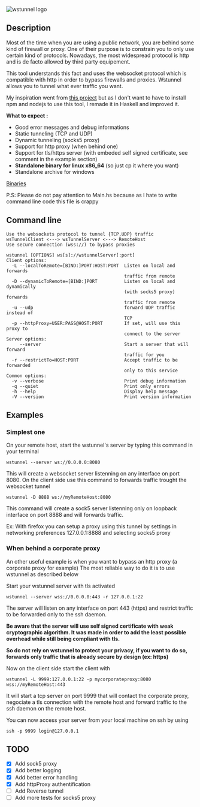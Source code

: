 
![wstunnel logo](https://github.com/erebe/wstunnel/raw/master/logo_wstunnel.png)

## Description

Most of the time when you are using a public network, you are behind some kind of firewall or proxy. One of their purpose is to constrain you to only use certain kind of protocols. Nowadays, the most widespread protocol is http and is de facto allowed by third party equipement.

This tool understands this fact and uses the websocket protocol which is compatible with http in order to bypass firewalls and proxies. Wstunnel allows you to tunnel what ever traffic you want.

My inspiration went from [this project](https://www.npmjs.com/package/wstunnel) but as I don't want to have to install npm and nodejs to use this tool, I remade it in Haskell and improved it. 

**What to expect :**

* Good error messages and debug informations
* Static tunneling (TCP and UDP)
* Dynamic tunneling (socks5 proxy)
* Support for http proxy (when behind one)
* Support for tls/https server (with embeded self signed certificate, see comment in the example section)
* **Standalone binary for linux x86_64** (so just cp it where you want)
* Standalone archive for windows

[Binaries](https://github.com/erebe/wstunnel/tree/master/bin)

P.S: Please do not pay attention to Main.hs because as I hate to write command line code this file is crappy

## Command line

```
Use the websockets protocol to tunnel {TCP,UDP} traffic
wsTunnelClient <---> wsTunnelServer <---> RemoteHost
Use secure connection (wss://) to bypass proxies

wstunnel [OPTIONS] ws[s]://wstunnelServer[:port]
Client options:
  -L --localToRemote=[BIND:]PORT:HOST:PORT  Listen on local and forwards
                                            traffic from remote
  -D --dynamicToRemote=[BIND:]PORT          Listen on local and dynamically
                                            (with socks5 proxy) forwards
                                            traffic from remote
  -u --udp                                  forward UDP traffic instead of
                                            TCP
  -p --httpProxy=USER:PASS@HOST:PORT        If set, will use this proxy to
                                            connect to the server
Server options:
     --server                               Start a server that will forward
                                            traffic for you
  -r --restrictTo=HOST:PORT                 Accept traffic to be forwarded
                                            only to this service
Common options:
  -v --verbose                              Print debug information
  -q --quiet                                Print only errors
  -h --help                                 Display help message
  -V --version                              Print version information
```

## Examples
### Simplest one
On your remote host, start the wstunnel's server by typing this command in your terminal
```
wstunnel --server ws://0.0.0.0:8080
```
This will create a websocket server listenning on any interface on port 8080.
On the client side use this command to forwards traffic trought the websocket tunnel
```
wstunnel -D 8888 ws://myRemoteHost:8080
```
This command will create a sock5 server listenning only on loopback interface on port 8888 and will forwards traffic.

Ex: With firefox you can setup a proxy using this tunnel by settings in networking preferences 127.0.0.1:8888 and selecting socks5 proxy

### When behind a corporate proxy
An other useful example is when you want to bypass an http proxy (a corporate proxy for example)
The most reliable way to do it is to use wstunnel  as described below

Start your wstunnel server with tls activated
```
wstunnel --server wss://0.0.0.0:443 -r 127.0.0.1:22
```
The server will listen on any interface on port 443 (https) and restrict traffic to be forwarded only to the ssh daemon.

**Be aware that the server will use self signed certificate with weak cryptographic algorithm.
It was made in order to add the least possible overhead while still being compliant with tls.**

**So do not rely on wstunnel to protect your privacy, if you want to do so, forwards only traffic that is already secure by design (ex: https)**

Now on the client side start the client with
```
wstunnel -L 9999:127.0.0.1:22 -p mycorporateproxy:8080 wss://myRemoteHost:443
```
It will start a tcp server on port 9999 that will contact the corporate proxy, negociate a tls connection with the remote host and forward traffic to the ssh daemon on the remote host.

You can now access your server from your local machine on ssh by using
```
ssh -p 9999 login@127.0.0.1
```


## TODO
- [x] Add sock5 proxy
- [x] Add better logging
- [x] Add better error handling
- [x] Add httpProxy authentification
- [ ] Add Reverse tunnel
- [ ] Add more tests for socks5 proxy
